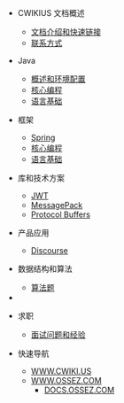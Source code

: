 - CWIKIUS 文档概述
  - [文档介绍和快速链接](README.md)
  - [联系方式](CONTACT.md)

- Java
  - [概述和环境配置](java/_README.md)
  - [核心编程](java/core/_README.md)
  - [语言基础](java/fundamentals/_README.md)

- 框架
  - [Spring](framework/spring/_README.md)
  - [核心编程](java/core/_README.md)
  - [语言基础](java/fundamentals/_README.md)

- 库和技术方案
  - [JWT](jwt/README.md)
  - [MessagePack](message-pack/index.md)
  - [Protocol Buffers](protocol-buffers/index.md)
  
- 产品应用
  - [Discourse](discourse/index.md)

- 数据结构和算法
  - [算法题](algorithm/index.md)
- 
- 求职
  - [面试问题和经验](interview/index.md)

- 快速导航
  - [WWW.CWIKI.US](https://www.cwiki.us/)
  - [WWW.OSSEZ.COM](https://www.ossez.com/categories)
    - [DOCS.OSSEZ.COM](https://docs.ossez.com/#/)
  